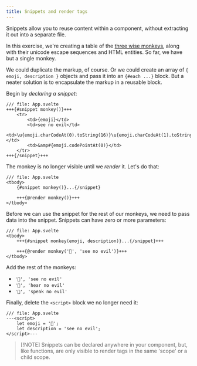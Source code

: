 ```yaml
---
title: Snippets and render tags
---
```


Snippets allow you to reuse content within a component, without extracting it out into a separate file.

In this exercise, we're creating a table of the [three wise monkeys](https://en.wikipedia.org/wiki/Three_wise_monkeys), along with their unicode escape sequences and HTML entities. So far, we have but a single monkey.

We could duplicate the markup, of course. Or we could create an array of `{ emoji, description }` objects and pass it into an `{#each ...}` block. But a neater solution is to encapsulate the markup in a reusable block.

Begin by _declaring a snippet_:

```svelte
/// file: App.svelte
+++{#snippet monkey()}+++
	<tr>
		<td>{emoji}</td>
		<td>see no evil</td>
		<td>\u{emoji.charCodeAt(0).toString(16)}\u{emoji.charCodeAt(1).toString(16)}</td>
		<td>&amp#{emoji.codePointAt(0)}</td>
	</tr>
+++{/snippet}+++
```

The monkey is no longer visible until we _render_ it. Let's do that:

```svelte
/// file: App.svelte
<tbody>
	{#snippet monkey()}...{/snippet}

	+++{@render monkey()}+++
</tbody>
```

Before we can use the snippet for the rest of our monkeys, we need to pass data into the snippet. Snippets can have zero or more parameters:

```svelte
/// file: App.svelte
<tbody>
	+++{#snippet monkey(emoji, description)}...{/snippet}+++

	+++{@render monkey('🙈', 'see no evil')}+++
</tbody>
```

Add the rest of the monkeys:

- `'🙈', 'see no evil'`
- `'🙉', 'hear no evil'`
- `'🙊', 'speak no evil'`

Finally, delete the `<script>` block we no longer need it:

```svelte
/// file: App.svelte
---<script>
	let emoji = '🙈';
	let description = 'see no evil';
</script>---
```

> [!NOTE] Snippets can be declared anywhere in your component, but, like functions, are only visible to render tags in the same 'scope' or a child scope.
